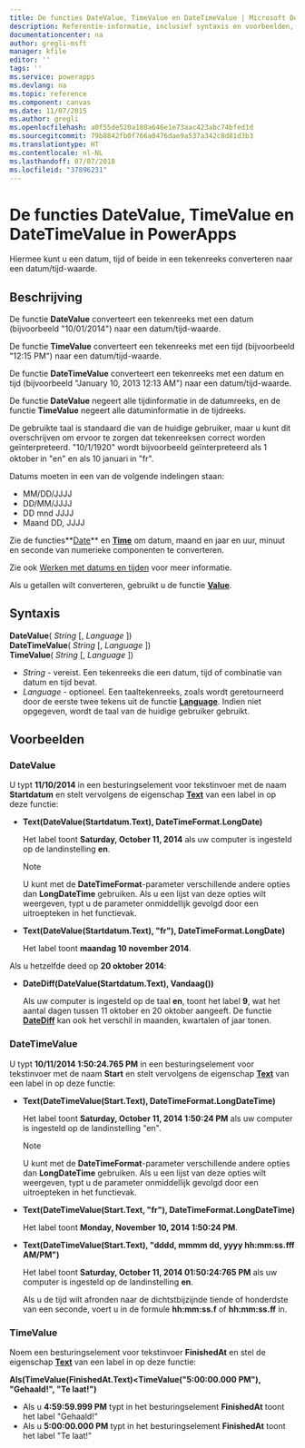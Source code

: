 ```yaml
---
title: De functies DateValue, TimeValue en DateTimeValue | Microsoft Docs
description: Referentie-informatie, inclusief syntaxis en voorbeelden, voor de functies DateValue, TimeValue en DateTimeValue in PowerApps
documentationcenter: na
author: gregli-msft
manager: kfile
editor: ''
tags: ''
ms.service: powerapps
ms.devlang: na
ms.topic: reference
ms.component: canvas
ms.date: 11/07/2015
ms.author: gregli
ms.openlocfilehash: a0f55de520a180a646e1e73aac423abc74bfed1d
ms.sourcegitcommit: 79b8842fb0f766a0476dae9a537a342c8d81d3b3
ms.translationtype: HT
ms.contentlocale: nl-NL
ms.lasthandoff: 07/07/2018
ms.locfileid: "37896231"
---
```

# <a name="datevalue-timevalue-and-datetimevalue-functions-in-powerapps"></a>De functies DateValue, TimeValue en DateTimeValue in PowerApps
Hiermee kunt u een datum, tijd of beide in een tekenreeks converteren naar een datum/tijd-waarde.

## <a name="description"></a>Beschrijving
De functie **DateValue** converteert een tekenreeks met een datum (bijvoorbeeld "10/01/2014") naar een datum/tijd-waarde.

De functie **TimeValue** converteert een tekenreeks met een tijd (bijvoorbeeld "12:15 PM") naar een datum/tijd-waarde.

De functie **DateTimeValue** converteert een tekenreeks met een datum en tijd (bijvoorbeeld "January 10, 2013 12:13 AM") naar een datum/tijd-waarde.

De functie **DateValue** negeert alle tijdinformatie in de datumreeks, en de functie **TimeValue** negeert alle datuminformatie in de tijdreeks.

De gebruikte taal is standaard die van de huidige gebruiker, maar u kunt dit overschrijven om ervoor te zorgen dat tekenreeksen correct worden geïnterpreteerd. "10/1/1920" wordt bijvoorbeeld geïnterpreteerd als 1 oktober<sup> </sup>in "en" en als 10 januari<sup> </sup>in "fr".

Datums moeten in een van de volgende indelingen staan:

* MM/DD/JJJJ
* DD/MM/JJJJ
* DD mnd JJJJ
* Maand DD, JJJJ

Zie de functies**[Date](function-date-time.md)** en **[Time](function-date-time.md)** om datum, maand en jaar en uur, minuut en seconde van numerieke componenten te converteren.

Zie ook [Werken met datums en tijden](../show-text-dates-times.md) voor meer informatie.

Als u getallen wilt converteren, gebruikt u de functie **[Value](function-value.md)**.

## <a name="syntax"></a>Syntaxis
**DateValue**( *String* [, *Language* ])<br>**DateTimeValue**( *String* [, *Language* ])<br>**TimeValue**( *String* [, *Language* ])

* *String* - vereist.  Een tekenreeks die een datum, tijd of combinatie van datum en tijd bevat.
* *Language* - optioneel.  Een taaltekenreeks, zoals wordt geretourneerd door de eerste twee tekens uit de functie **[Language](function-language.md)**.  Indien niet opgegeven, wordt de taal van de huidige gebruiker gebruikt.  

## <a name="examples"></a>Voorbeelden
### <a name="datevalue"></a>DateValue
U typt **11/10/2014** in een besturingselement voor tekstinvoer met de naam **Startdatum** en stelt vervolgens de eigenschap **[Text](../controls/properties-core.md)** van een label in op deze functie:

* **Text(DateValue(Startdatum.Text), DateTimeFormat.LongDate)**
  
    Het label toont **Saturday, October 11, 2014** als uw computer is ingesteld op de landinstelling **en**.
  
    > [!NOTE]
  > U kunt met de **DateTimeFormat**-parameter verschillende andere opties dan **LongDateTime** gebruiken. Als u een lijst van deze opties wilt weergeven, typt u de parameter onmiddellijk gevolgd door een uitroepteken in het functievak.
* **Text(DateValue(Startdatum.Text), "fr"), DateTimeFormat.LongDate)**
  
    Het label toont **maandag 10 november 2014**.

Als u hetzelfde deed op **20 oktober 2014**:

* **DateDiff(DateValue(Startdatum.Text), Vandaag())**
  
    Als uw computer is ingesteld op de taal **en**, toont het label **9**, wat het aantal dagen tussen 11 oktober en 20 oktober aangeeft. De functie **[DateDiff](function-dateadd-datediff.md)** kan ook het verschil in maanden, kwartalen of jaar tonen.

### <a name="datetimevalue"></a>DateTimeValue
U typt **10/11/2014 1:50:24.765 PM** in een besturingselement voor tekstinvoer met de naam **Start** en stelt vervolgens de eigenschap **[Text](../controls/properties-core.md)** van een label in op deze functie:

* **Text(DateTimeValue(Start.Text), DateTimeFormat.LongDateTime)**
  
    Het label toont **Saturday, October 11, 2014 1:50:24 PM** als uw computer is ingesteld op de landinstelling "en".
  
    > [!NOTE]
  > U kunt met de **DateTimeFormat**-parameter verschillende andere opties dan **LongDateTime** gebruiken. Als u een lijst van deze opties wilt weergeven, typt u de parameter onmiddellijk gevolgd door een uitroepteken in het functievak.
* **Text(DateTimeValue(Start.Text, "fr"), DateTimeFormat.LongDateTime)**
  
    Het label toont **Monday, November 10, 2014 1:50:24 PM**.
* **Text(DateTimeValue(Start.Text), "dddd, mmmm dd, yyyy hh:mm:ss.fff AM/PM")**
  
    Het label toont **Saturday, October 11, 2014 01:50:24:765 PM** als uw computer is ingesteld op de landinstelling **en**.
  
    Als u de tijd wilt afronden naar de dichtstbijzijnde tiende of honderdste van een seconde, voert u in de formule **hh:mm:ss.f** of **hh:mm:ss.ff** in.

### <a name="timevalue"></a>TimeValue
Noem een besturingselement voor tekstinvoer **FinishedAt** en stel de eigenschap **[Text](../controls/properties-core.md)** van een label in op deze functie:

**Als(TimeValue(FinishedAt.Text)<TimeValue("5:00:00.000 PM"), "Gehaald!", "Te laat!")**

* Als u **4:59:59.999 PM** typt in het besturingselement **FinishedAt** toont het label "Gehaald!"
* Als u **5:00:00.000 PM** typt in het besturingselement **FinishedAt** toont het label "Te laat!"

